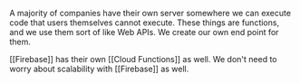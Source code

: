 A majority of companies have their own server somewhere we can execute code that users themselves cannot execute. These things are functions, and we use them sort of like Web APIs. We create our own end point for them.

[[Firebase]] has their own [[Cloud Functions]] as well. We don't need to worry about scalability with [[Firebase]] as well. 